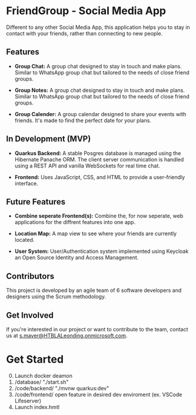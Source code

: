 # FriendGroup - Social Media App

Different to any other Social Media App, this application helps you to stay in contact with your friends, rather than connecting to new people.

## Features
  
- **Group Chat:** A group chat designed to stay in touch and make plans. Similar to WhatsApp group chat but tailored to the needs of close friend groups.
  
- **Group Notes:** A group chat designed to stay in touch and make plans. Similar to WhatsApp group chat but tailored to the needs of close friend groups.
  
- **Group Calender:** A group calendar designed to share your events with friends. It's made to find the perfect date for your plans.

## In Development (MVP)

- **Quarkus Backend:** A stable Posgres database is managed using the Hibernate Panache ORM. The client server communication is handled using a REST API and vanilla WebSockets for real time chat.

- **Frontend:** Uses JavaScript, CSS, and HTML to provide a user-friendly interface.

## Future Features

- **Combine seperate Frontend(s):** Combine the, for now seperate, web applications for the diffrent features into one app.

- **Location Map:** A map view to see where your friends are currently located.

- **User System:** User/Authentication system implemented using Keycloak an Open Source Identity and Access Management.
  
## Contributors

This project is developed by an agile team of 6 software developers and designers using the Scrum methodology.

## Get Involved

If you're interested in our project or want to contribute to the team, contact us at s.mayer@HTBLALeonding.onmicrosoft.com.

# Get Started

0. Launch docker deamon
1. /database/ "./start.sh"
2. /code/backend/ "./mvnw quarkus:dev"
3. /code/frontend/ open feature in desired dev enviroment (ex. VSCode Lifeserver)
4. Launch index.hmtl
